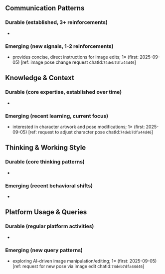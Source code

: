 ## Communication Patterns
### Durable (established, 3+ reinforcements)
- 

### Emerging (new signals, 1-2 reinforcements)
- provides concise, direct instructions for image edits; 1× (first: 2025-09-05) [ref: image pose change request chatId:`74deb7dfa44d46`]

## Knowledge & Context
### Durable (core expertise, established over time)
- 

### Emerging (recent learning, current focus)
- interested in character artwork and pose modifications; 1× (first: 2025-09-05) [ref: request to adjust character pose chatId:`74deb7dfa44d46`]

## Thinking & Working Style
### Durable (core thinking patterns)
- 

### Emerging (recent behavioral shifts)
- 

## Platform Usage & Queries
### Durable (regular platform activities)
- 

### Emerging (new query patterns)
- exploring AI-driven image manipulation/editing; 1× (first: 2025-09-05) [ref: request for new pose via image edit chatId:`74deb7dfa44d46`]
